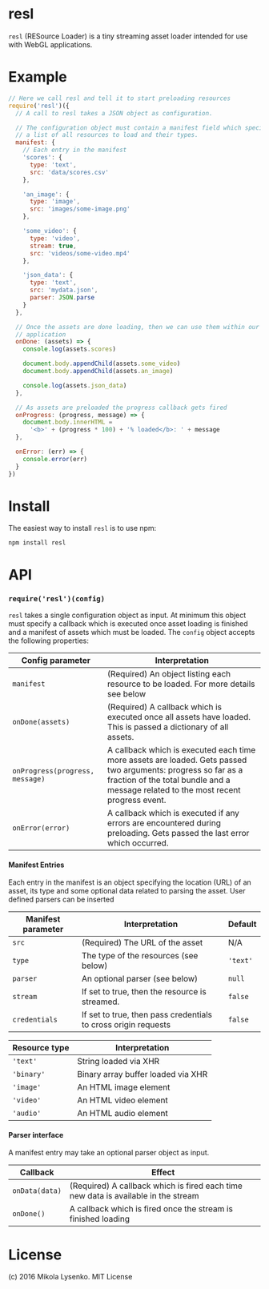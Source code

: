 resl
====
`resl` (RESource Loader) is a tiny streaming asset loader intended for use with WebGL applications.

# Example

```javascript
// Here we call resl and tell it to start preloading resources
require('resl')({
  // A call to resl takes a JSON object as configuration.

  // The configuration object must contain a manifest field which specifies
  // a list of all resources to load and their types.
  manifest: {
    // Each entry in the manifest
    'scores': {
      type: 'text',
      src: 'data/scores.csv'
    },

    'an_image': {
      type: 'image',
      src: 'images/some-image.png'
    },

    'some_video': {
      type: 'video',
      stream: true,
      src: 'videos/some-video.mp4'
    },

    'json_data': {
      type: 'text',
      src: 'mydata.json',
      parser: JSON.parse
    }
  },

  // Once the assets are done loading, then we can use them within our
  // application
  onDone: (assets) => {
    console.log(assets.scores)

    document.body.appendChild(assets.some_video)
    document.body.appendChild(assets.an_image)

    console.log(assets.json_data)
  },

  // As assets are preloaded the progress callback gets fired
  onProgress: (progress, message) => {
    document.body.innerHTML =
      '<b>' + (progress * 100) + '% loaded</b>: ' + message
  },

  onError: (err) => {
    console.error(err)
  }
})
```

# Install
The easiest way to install `resl` is to use npm:

```
npm install resl
```

# API

### `require('resl')(config)`
`resl` takes a single configuration object as input.  At minimum this object must specify a callback which is executed once asset loading is finished and a manifest of assets which must be loaded.  The `config` object accepts the following properties:

| Config parameter | Interpretation |
|------------------|----------------|
| `manifest` | (Required) An object listing each resource to be loaded. For more details see below |
| `onDone(assets)` | (Required) A callback which is executed once all assets have loaded.  This is passed a dictionary of all assets. |
| `onProgress(progress, message)` | A callback which is executed each time more assets are loaded.  Gets passed two arguments: progress so far as a fraction of the total bundle and a message related to the most recent progress event. |
| `onError(error)` | A callback which is executed if any errors are encountered during preloading.  Gets passed the last error which occurred. |

#### Manifest Entries
Each entry in the manifest is an object specifying the location (URL) of an asset, its type and some optional data related to parsing the asset.  User defined parsers can be inserted

| Manifest parameter | Interpretation | Default |
|--------------------|----------------|---------|
| `src` | (Required) The URL of the asset | N/A |
| `type` | The type of the resources (see below) | `'text'` |
| `parser` | An optional parser (see below) | `null` |
| `stream` | If set to true, then the resource is streamed. | `false` |
| `credentials` | If set to true, then pass credentials to cross origin requests | `false` |

| Resource type | Interpretation |
|---------------|----------------|
| `'text'` | String loaded via XHR |
| `'binary'` | Binary array buffer loaded via XHR |
| `'image'` | An HTML image element |
| `'video'` | An HTML video element |
| `'audio'` | An HTML audio element |

#### Parser interface
A manifest entry may take an optional parser object as input.

| Callback | Effect |
|----------|--------|
| `onData(data)` | (Required) A callback which is fired each time new data is available in the stream |
| `onDone()` | A callback which is fired once the stream is finished loading |

# License
(c) 2016 Mikola Lysenko. MIT License
